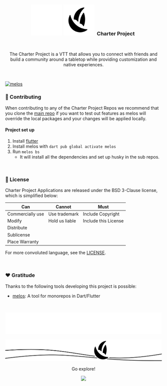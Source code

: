 <h3 align="center">
  <img src="assets/logo-dark.png#gh-dark-mode-only" width="100" alt="Logo" />
  <img src="assets/logo-light.png#gh-light-mode-only" width="100" alt="Logo" />
  <img src="assets/transparent.png" height="30" width="0px"/>
  Charter Project
  <img src="assets/transparent.png" height="30" width="0px"/>
</h3>

&nbsp;

<p align="center">
The Charter Project is a VTT that allows you to connect with friends and build a community around a tabletop while providing customization and native experiences.
</p>
&nbsp;

[![melos](https://img.shields.io/badge/maintained%20with-melos-f700ff.svg?style=flat-square)](https://github.com/invertase/melos)

### 👐 Contributing

When contributing to any of the Charter Project Repos we recommend that you clone the [main repo](https://github.com/charter-projects/charter-project) if you want to test out features as melos will override the local packages and your changes will be applied locally.

#### Project set up

1. Install [flutter](https://docs.flutter.dev/get-started/install)
2. Install melos with `dart pub global activate melos`
3. Run `melos bs`
    - It will install all the dependencies and set up husky in the sub repos.

&nbsp;

### 📜 License

Charter Project Applications are released under the BSD 3-Clause license, which is simplified below:

| Can              | Cannot         | Must                 |
|------------------|----------------|----------------------|
| Commercially use | Use trademark  | Include Copyright    |
| Modify           | Hold us liable | Include this License |
| Distribute       |                |                      |
| Sublicense       |                |                      |
| Place Warranty   |                |                      |

For more convoluted language, see the [LICENSE](https://github.com/charter-projects/charter-project/blob/main/LICENSE).

&nbsp;

### ❤️ Gratitude

Thanks to the following tools developing this project is possible:

- [melos](https://melos.invertase.dev/): A tool for monorepos in Dart/Flutter

&nbsp;

<p align="center"><img src="assets/footer-dark.svg#gh-dark-mode-only" /></p>
<p align="center"><img src="assets/footer-light.svg#gh-light-mode-only" /></p>
<p align="center">Go explore!</p>
<p align="center"><a href="https://github.com/charter-projects/charter-project/blob/main/LICENSE"><img src="https://img.shields.io/static/v1.svg?style=for-the-badge&label=License&message=BSD 3-Clause&logoColor=d9e0ee&colorA=302d41&colorB=b7bdf8"/></a></p>
